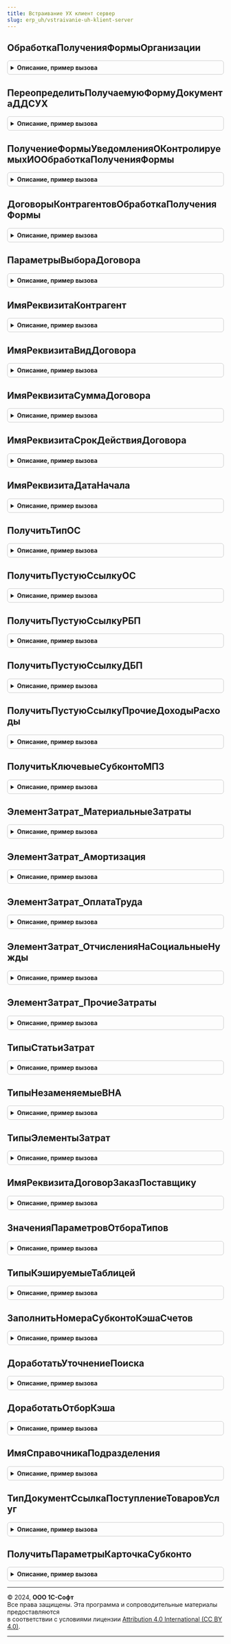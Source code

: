 ```yaml
---
title: Встраивание УХ клиент сервер
slug: erp_uh/vstraivanie-uh-klient-server
---
```



## ОбработкаПолученияФормыОрганизации
<details style="margin: 1em 0; padding: 0.5em; border: 1px solid #ccc; border-radius: 6px;">

<summary style="font-weight: bold; cursor: pointer;">Описание, пример вызова</summary>

```bsl

Процедура ОбработкаПолученияФормыОрганизации(Источник, ВидФормы, Параметры, ВыбраннаяФорма, ДополнительнаяИнформация, СтандартнаяОбработка) Экспорт
```

Пример вызова
```bsl
ВстраиваниеУХКлиентСервер.ОбработкаПолученияФормыОрганизации(Источник, ВидФормы, Параметры, ВыбраннаяФорма, ДополнительнаяИнформация, СтандартнаяОбработка) 
```
</details>

## ПереопределитьПолучаемуюФормуДокументаДДСУХ
<details style="margin: 1em 0; padding: 0.5em; border: 1px solid #ccc; border-radius: 6px;">

<summary style="font-weight: bold; cursor: pointer;">Описание, пример вызова</summary>

```bsl

Процедура ПереопределитьПолучаемуюФормуДокументаДДСУХ(Источник, ВидФормы, Параметры, ВыбраннаяФорма, ДополнительнаяИнформация, СтандартнаяОбработка) Экспорт
```

Пример вызова
```bsl
ВстраиваниеУХКлиентСервер.ПереопределитьПолучаемуюФормуДокументаДДСУХ(Источник, ВидФормы, Параметры, ВыбраннаяФорма, ДополнительнаяИнформация, СтандартнаяОбработка) 
```
</details>

## ПолучениеФормыУведомленияОКонтролируемыхИООбработкаПолученияФормы
<details style="margin: 1em 0; padding: 0.5em; border: 1px solid #ccc; border-radius: 6px;">

<summary style="font-weight: bold; cursor: pointer;">Описание, пример вызова</summary>

```bsl

Процедура ПолучениеФормыУведомленияОКонтролируемыхИООбработкаПолученияФормы(Источник, ВидФормы, Параметры, ВыбраннаяФорма, ДополнительнаяИнформация, СтандартнаяОбработка) Экспорт
```

Пример вызова
```bsl
ВстраиваниеУХКлиентСервер.ПолучениеФормыУведомленияОКонтролируемыхИООбработкаПолученияФормы(Источник, ВидФормы, Параметры, ВыбраннаяФорма, ДополнительнаяИнформация, СтандартнаяОбработка) 
```
</details>

## ДоговорыКонтрагентовОбработкаПолученияФормы
<details style="margin: 1em 0; padding: 0.5em; border: 1px solid #ccc; border-radius: 6px;">

<summary style="font-weight: bold; cursor: pointer;">Описание, пример вызова</summary>

```bsl

Процедура ДоговорыКонтрагентовОбработкаПолученияФормы(Источник, ВидФормы, Параметры, ВыбраннаяФорма, ДополнительнаяИнформация, СтандартнаяОбработка) Экспорт
```

Пример вызова
```bsl
ВстраиваниеУХКлиентСервер.ДоговорыКонтрагентовОбработкаПолученияФормы(Источник, ВидФормы, Параметры, ВыбраннаяФорма, ДополнительнаяИнформация, СтандартнаяОбработка) 
```
</details>

## ПараметрыВыбораДоговора
<details style="margin: 1em 0; padding: 0.5em; border: 1px solid #ccc; border-radius: 6px;">

<summary style="font-weight: bold; cursor: pointer;">Описание, пример вызова</summary>

```bsl

Функция ПараметрыВыбораДоговора(ЭтоПокупка = Истина, Прочие = Истина) Экспорт
```

Пример вызова
```bsl
Результат = ВстраиваниеУХКлиентСервер.ПараметрыВыбораДоговора(ЭтоПокупка, Прочие);
```
</details>

## ИмяРеквизитаКонтрагент
<details style="margin: 1em 0; padding: 0.5em; border: 1px solid #ccc; border-radius: 6px;">

<summary style="font-weight: bold; cursor: pointer;">Описание, пример вызова</summary>

```bsl

Функция ИмяРеквизитаКонтрагент(ТипФИ = Неопределено) Экспорт
```

Пример вызова
```bsl
Результат = ВстраиваниеУХКлиентСервер.ИмяРеквизитаКонтрагент(ТипФИ);
```
</details>

## ИмяРеквизитаВидДоговора
<details style="margin: 1em 0; padding: 0.5em; border: 1px solid #ccc; border-radius: 6px;">

<summary style="font-weight: bold; cursor: pointer;">Описание, пример вызова</summary>

```bsl

Функция ИмяРеквизитаВидДоговора(ВидДоговораУХ = Неопределено) Экспорт
```

Пример вызова
```bsl
Результат = ВстраиваниеУХКлиентСервер.ИмяРеквизитаВидДоговора(ВидДоговораУХ);
```
</details>

## ИмяРеквизитаСуммаДоговора
<details style="margin: 1em 0; padding: 0.5em; border: 1px solid #ccc; border-radius: 6px;">

<summary style="font-weight: bold; cursor: pointer;">Описание, пример вызова</summary>

```bsl

Функция ИмяРеквизитаСуммаДоговора(ТипДоговора = Неопределено) Экспорт
```

Пример вызова
```bsl
Результат = ВстраиваниеУХКлиентСервер.ИмяРеквизитаСуммаДоговора(ТипДоговора);
```
</details>

## ИмяРеквизитаСрокДействияДоговора
<details style="margin: 1em 0; padding: 0.5em; border: 1px solid #ccc; border-radius: 6px;">

<summary style="font-weight: bold; cursor: pointer;">Описание, пример вызова</summary>

```bsl

Функция ИмяРеквизитаСрокДействияДоговора(ТипДоговора = Неопределено) Экспорт
```

Пример вызова
```bsl
Результат = ВстраиваниеУХКлиентСервер.ИмяРеквизитаСрокДействияДоговора(ТипДоговора);
```
</details>

## ИмяРеквизитаДатаНачала
<details style="margin: 1em 0; padding: 0.5em; border: 1px solid #ccc; border-radius: 6px;">

<summary style="font-weight: bold; cursor: pointer;">Описание, пример вызова</summary>

```bsl

Функция ИмяРеквизитаДатаНачала(ТипФИ = Неопределено) Экспорт
```

Пример вызова
```bsl
Результат = ВстраиваниеУХКлиентСервер.ИмяРеквизитаДатаНачала(ТипФИ);
```
</details>

## ПолучитьТипОС
<details style="margin: 1em 0; padding: 0.5em; border: 1px solid #ccc; border-radius: 6px;">

<summary style="font-weight: bold; cursor: pointer;">Описание, пример вызова</summary>

```bsl

Функция ПолучитьТипОС() Экспорт
```

Пример вызова
```bsl
Результат = ВстраиваниеУХКлиентСервер.ПолучитьТипОС() 
```
</details>

## ПолучитьПустуюСсылкуОС
<details style="margin: 1em 0; padding: 0.5em; border: 1px solid #ccc; border-radius: 6px;">

<summary style="font-weight: bold; cursor: pointer;">Описание, пример вызова</summary>

```bsl

Функция ПолучитьПустуюСсылкуОС() Экспорт
```

Пример вызова
```bsl
Результат = ВстраиваниеУХКлиентСервер.ПолучитьПустуюСсылкуОС() 
```
</details>

## ПолучитьПустуюСсылкуРБП
<details style="margin: 1em 0; padding: 0.5em; border: 1px solid #ccc; border-radius: 6px;">

<summary style="font-weight: bold; cursor: pointer;">Описание, пример вызова</summary>

```bsl

Функция ПолучитьПустуюСсылкуРБП() Экспорт
```

Пример вызова
```bsl
Результат = ВстраиваниеУХКлиентСервер.ПолучитьПустуюСсылкуРБП() 
```
</details>

## ПолучитьПустуюСсылкуДБП
<details style="margin: 1em 0; padding: 0.5em; border: 1px solid #ccc; border-radius: 6px;">

<summary style="font-weight: bold; cursor: pointer;">Описание, пример вызова</summary>

```bsl

Функция ПолучитьПустуюСсылкуДБП() Экспорт
```

Пример вызова
```bsl
Результат = ВстраиваниеУХКлиентСервер.ПолучитьПустуюСсылкуДБП() 
```
</details>

## ПолучитьПустуюСсылкуПрочиеДоходыРасходы
<details style="margin: 1em 0; padding: 0.5em; border: 1px solid #ccc; border-radius: 6px;">

<summary style="font-weight: bold; cursor: pointer;">Описание, пример вызова</summary>

```bsl

Функция ПолучитьПустуюСсылкуПрочиеДоходыРасходы() Экспорт
```

Пример вызова
```bsl
Результат = ВстраиваниеУХКлиентСервер.ПолучитьПустуюСсылкуПрочиеДоходыРасходы() 
```
</details>

## ПолучитьКлючевыеСубконтоМПЗ
<details style="margin: 1em 0; padding: 0.5em; border: 1px solid #ccc; border-radius: 6px;">

<summary style="font-weight: bold; cursor: pointer;">Описание, пример вызова</summary>

```bsl

Функция ПолучитьКлючевыеСубконтоМПЗ(РеквизитыНоменклатуры = Истина, Аналитики = Ложь) Экспорт
```

Пример вызова
```bsl
Результат = ВстраиваниеУХКлиентСервер.ПолучитьКлючевыеСубконтоМПЗ(РеквизитыНоменклатуры, Аналитики);
```
</details>

## ЭлементЗатрат_МатериальныеЗатраты
<details style="margin: 1em 0; padding: 0.5em; border: 1px solid #ccc; border-radius: 6px;">

<summary style="font-weight: bold; cursor: pointer;">Описание, пример вызова</summary>

```bsl

Функция ЭлементЗатрат_МатериальныеЗатраты() Экспорт
```

Пример вызова
```bsl
Результат = ВстраиваниеУХКлиентСервер.ЭлементЗатрат_МатериальныеЗатраты() 
```
</details>

## ЭлементЗатрат_Амортизация
<details style="margin: 1em 0; padding: 0.5em; border: 1px solid #ccc; border-radius: 6px;">

<summary style="font-weight: bold; cursor: pointer;">Описание, пример вызова</summary>

```bsl

Функция ЭлементЗатрат_Амортизация() Экспорт
```

Пример вызова
```bsl
Результат = ВстраиваниеУХКлиентСервер.ЭлементЗатрат_Амортизация() 
```
</details>

## ЭлементЗатрат_ОплатаТруда
<details style="margin: 1em 0; padding: 0.5em; border: 1px solid #ccc; border-radius: 6px;">

<summary style="font-weight: bold; cursor: pointer;">Описание, пример вызова</summary>

```bsl

Функция ЭлементЗатрат_ОплатаТруда() Экспорт
```

Пример вызова
```bsl
Результат = ВстраиваниеУХКлиентСервер.ЭлементЗатрат_ОплатаТруда() 
```
</details>

## ЭлементЗатрат_ОтчисленияНаСоциальныеНужды
<details style="margin: 1em 0; padding: 0.5em; border: 1px solid #ccc; border-radius: 6px;">

<summary style="font-weight: bold; cursor: pointer;">Описание, пример вызова</summary>

```bsl

Функция ЭлементЗатрат_ОтчисленияНаСоциальныеНужды() Экспорт
```

Пример вызова
```bsl
Результат = ВстраиваниеУХКлиентСервер.ЭлементЗатрат_ОтчисленияНаСоциальныеНужды() 
```
</details>

## ЭлементЗатрат_ПрочиеЗатраты
<details style="margin: 1em 0; padding: 0.5em; border: 1px solid #ccc; border-radius: 6px;">

<summary style="font-weight: bold; cursor: pointer;">Описание, пример вызова</summary>

```bsl

Функция ЭлементЗатрат_ПрочиеЗатраты() Экспорт
```

Пример вызова
```bsl
Результат = ВстраиваниеУХКлиентСервер.ЭлементЗатрат_ПрочиеЗатраты() 
```
</details>

## ТипыСтатьиЗатрат
<details style="margin: 1em 0; padding: 0.5em; border: 1px solid #ccc; border-radius: 6px;">

<summary style="font-weight: bold; cursor: pointer;">Описание, пример вызова</summary>

```bsl

Функция ТипыСтатьиЗатрат() Экспорт
```

Пример вызова
```bsl
Результат = ВстраиваниеУХКлиентСервер.ТипыСтатьиЗатрат() 
```
</details>

## ТипыНезаменяемыеВНА
<details style="margin: 1em 0; padding: 0.5em; border: 1px solid #ccc; border-radius: 6px;">

<summary style="font-weight: bold; cursor: pointer;">Описание, пример вызова</summary>

```bsl

Функция ТипыНезаменяемыеВНА() Экспорт
```

Пример вызова
```bsl
Результат = ВстраиваниеУХКлиентСервер.ТипыНезаменяемыеВНА() 
```
</details>

## ТипыЭлементыЗатрат
<details style="margin: 1em 0; padding: 0.5em; border: 1px solid #ccc; border-radius: 6px;">

<summary style="font-weight: bold; cursor: pointer;">Описание, пример вызова</summary>

```bsl

Функция ТипыЭлементыЗатрат() Экспорт
```

Пример вызова
```bsl
Результат = ВстраиваниеУХКлиентСервер.ТипыЭлементыЗатрат() 
```
</details>

## ИмяРеквизитаДоговорЗаказПоставщику
<details style="margin: 1em 0; padding: 0.5em; border: 1px solid #ccc; border-radius: 6px;">

<summary style="font-weight: bold; cursor: pointer;">Описание, пример вызова</summary>

```bsl

Функция ИмяРеквизитаДоговорЗаказПоставщику() Экспорт
```

Пример вызова
```bsl
Результат = ВстраиваниеУХКлиентСервер.ИмяРеквизитаДоговорЗаказПоставщику() 
```
</details>

## ЗначенияПараметровОтбораТипов
<details style="margin: 1em 0; padding: 0.5em; border: 1px solid #ccc; border-radius: 6px;">

<summary style="font-weight: bold; cursor: pointer;">Описание, пример вызова</summary>

```bsl

//Функция ЗаполнитьПараметрыПоСчету(ЗначенияПараметров, Контекст, ИмяСчетУчета = Неопределено,
//									ИмяСубконтоКонтрагент = Неопределено, НомерСубконто = Неопределено) Экспорт

//	Если ИмяСчетУчета <> Неопределено Тогда
//		ЗначенияПараметров.СчетУчета = Контекст[ИмяСчетУчета];
//
//		Если ЗначениеЗаполнено(ЗначенияПараметров.СчетУчета) Тогда
//			СвойстваСчета = УчетМСФОПовтИспУХ.ПолучитьСвойстваСчета(ЗначенияПараметров.СчетУчета);
//			ЗначенияПараметров.ВидСубконто = СвойстваСчета["ВидСубконто" + НомерСубконто + "Ссылка"];
//		КонецЕсли;
//
//	КонецЕсли;
//
//	Если ИмяСубконтоКонтрагент <> Неопределено Тогда
//		ЗначенияПараметров.Контрагент = Контекст[ИмяСубконтоКонтрагент];
//	КонецЕсли;

//КонецФункции

Функция ЗначенияПараметровОтбораТипов(Контекст, Форма = Неопределено) Экспорт
```

Пример вызова
```bsl
Результат = ВстраиваниеУХКлиентСервер.ЗначенияПараметровОтбораТипов(Контекст, Форма);
```
</details>

## ТипыКэшируемыеТаблицей
<details style="margin: 1em 0; padding: 0.5em; border: 1px solid #ccc; border-radius: 6px;">

<summary style="font-weight: bold; cursor: pointer;">Описание, пример вызова</summary>

```bsl

Функция ТипыКэшируемыеТаблицей() Экспорт
```

Пример вызова
```bsl
Результат = ВстраиваниеУХКлиентСервер.ТипыКэшируемыеТаблицей() 
```
</details>

## ЗаполнитьНомераСубконтоКэшаСчетов
<details style="margin: 1em 0; padding: 0.5em; border: 1px solid #ccc; border-radius: 6px;">

<summary style="font-weight: bold; cursor: pointer;">Описание, пример вызова</summary>

```bsl

Процедура ЗаполнитьНомераСубконтоКэшаСчетов(СтрокаКэшаСчетов) Экспорт
```

Пример вызова
```bsl
ВстраиваниеУХКлиентСервер.ЗаполнитьНомераСубконтоКэшаСчетов(СтрокаКэшаСчетов) 
```
</details>

## ДоработатьУточнениеПоиска
<details style="margin: 1em 0; padding: 0.5em; border: 1px solid #ccc; border-radius: 6px;">

<summary style="font-weight: bold; cursor: pointer;">Описание, пример вызова</summary>

```bsl

Процедура ДоработатьУточнениеПоиска(УточненияПоиска, СтрокаТаб, КолонкаТаб, КолонкиЗагрузки, КэшСчета) Экспорт
```

Пример вызова
```bsl
ВстраиваниеУХКлиентСервер.ДоработатьУточнениеПоиска(УточненияПоиска, СтрокаТаб, КолонкаТаб, КолонкиЗагрузки, КэшСчета) 
```
</details>

## ДоработатьОтборКэша
<details style="margin: 1em 0; padding: 0.5em; border: 1px solid #ccc; border-radius: 6px;">

<summary style="font-weight: bold; cursor: pointer;">Описание, пример вызова</summary>

```bsl

Процедура ДоработатьОтборКэша(Отбор, ТекущийТип, УточнениеПоиска) Экспорт
```

Пример вызова
```bsl
ВстраиваниеУХКлиентСервер.ДоработатьОтборКэша(Отбор, ТекущийТип, УточнениеПоиска) 
```
</details>

## ИмяСправочникаПодразделения
<details style="margin: 1em 0; padding: 0.5em; border: 1px solid #ccc; border-radius: 6px;">

<summary style="font-weight: bold; cursor: pointer;">Описание, пример вызова</summary>

```bsl

Функция ИмяСправочникаПодразделения() Экспорт
```

Пример вызова
```bsl
Результат = ВстраиваниеУХКлиентСервер.ИмяСправочникаПодразделения() 
```
</details>

## ТипДокументСсылкаПоступлениеТоваровУслуг
<details style="margin: 1em 0; padding: 0.5em; border: 1px solid #ccc; border-radius: 6px;">

<summary style="font-weight: bold; cursor: pointer;">Описание, пример вызова</summary>

```bsl

Функция ТипДокументСсылкаПоступлениеТоваровУслуг() Экспорт
```

Пример вызова
```bsl
Результат = ВстраиваниеУХКлиентСервер.ТипДокументСсылкаПоступлениеТоваровУслуг() 
```
</details>

## ПолучитьПараметрыКарточкаСубконто
<details style="margin: 1em 0; padding: 0.5em; border: 1px solid #ccc; border-radius: 6px;">

<summary style="font-weight: bold; cursor: pointer;">Описание, пример вызова</summary>

```bsl

Функция ПолучитьПараметрыКарточкаСубконто(ДокументСсылка, ИмяРеквизитСубконто = Неопределено) Экспорт
```

Пример вызова
```bsl
Результат = ВстраиваниеУХКлиентСервер.ПолучитьПараметрыКарточкаСубконто(ДокументСсылка, ИмяРеквизитСубконто);
```
</details>

---

© 2024, **ООО 1С-Софт**  
Все права защищены. Эта программа и сопроводительные материалы предоставляются  
в соответствии с условиями лицензии [Attribution 4.0 International (CC BY 4.0)](https://creativecommons.org/licenses/by/4.0/legalcode).

---

